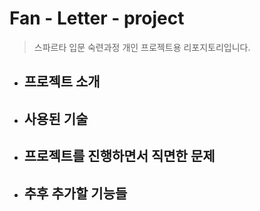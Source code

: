 # Fan - Letter - project

> 스파르타 입문 숙련과정 개인 프로젝트용 리포지토리입니다.

- ## 프로젝트 소개

- ## 사용된 기술

- ## 프로젝트를 진행하면서 직면한 문제

- ## 추후 추가할 기능들
